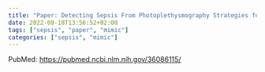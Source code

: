 ```yaml
---
title: "Paper: Detecting Sepsis From Photoplethysmography Strategies for Dataset Preparation"
date: 2022-09-18T13:56:52+02:00
tags: ["sepsis", "paper", "mimic"]
categories: ["sepsis", "mimic"]
---
```


PubMed: https://pubmed.ncbi.nlm.nih.gov/36086115/
